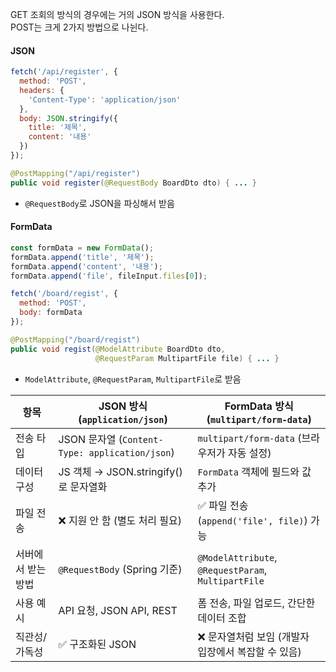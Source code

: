 GET 조회의 방식의 경우에는 거의 JSON 방식을 사용한다.  
POST는 크게 2가지 방법으로 나뉜다.
#### JSON
```js
fetch('/api/register', {
  method: 'POST',
  headers: {
    'Content-Type': 'application/json'
  },
  body: JSON.stringify({
    title: '제목',
    content: '내용'
  })
});
```

```java
@PostMapping("/api/register")
public void register(@RequestBody BoardDto dto) { ... }
```
- `@RequestBody`로 JSON을 파싱해서 받음
#### FormData
```js
const formData = new FormData();
formData.append('title', '제목');
formData.append('content', '내용');
formData.append('file', fileInput.files[0]);

fetch('/board/regist', {
  method: 'POST',
  body: formData
});
```

```java
@PostMapping("/board/regist")
public void regist(@ModelAttribute BoardDto dto,
                   @RequestParam MultipartFile file) { ... }
```
- `ModelAttribute`, `@RequestParam`, `MultipartFile`로 받음

|항목|JSON 방식 (`application/json`)|FormData 방식 (`multipart/form-data`)|
|---|---|---|
|전송 타입|JSON 문자열 (`Content-Type: application/json`)|`multipart/form-data` (브라우저가 자동 설정)|
|데이터 구성|JS 객체 → JSON.stringify()로 문자열화|`FormData` 객체에 필드와 값 추가|
|파일 전송|❌ 지원 안 함 (별도 처리 필요)|✅ 파일 전송 (`append('file', file)`) 가능|
|서버에서 받는 방법|`@RequestBody` (Spring 기준)|`@ModelAttribute`, `@RequestParam`, `MultipartFile`|
|사용 예시|API 요청, JSON API, REST|폼 전송, 파일 업로드, 간단한 데이터 조합|
|직관성/가독성|✅ 구조화된 JSON|❌ 문자열처럼 보임 (개발자 입장에서 복잡할 수 있음)|